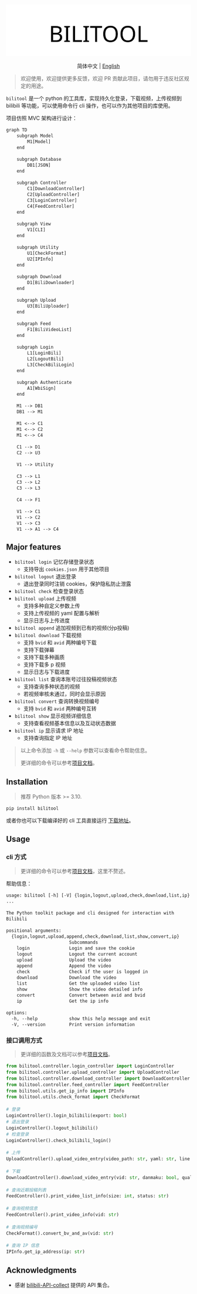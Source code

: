 <div align="center">
  <picture>
    <source media="(prefers-color-scheme: dark)" srcset="assets/headerDark.svg" />
    <img src="assets/headerLight.svg" alt="bilitool" />
  </picture>
  <p> </p>

简体中文 | [English](./README-en.md)

</div>

> 欢迎使用，欢迎提供更多反馈，欢迎 PR 贡献此项目，请勿用于违反社区规定的用途。

`bilitool` 是一个 python 的工具库，实现持久化登录，下载视频，上传视频到 bilibili 等功能，可以使用命令行 cli 操作，也可以作为其他项目的库使用。

项目仿照 MVC 架构进行设计：

```mermaid
graph TD
    subgraph Model
        M1[Model]
    end

    subgraph Database
        DB1[JSON]
    end

    subgraph Controller
        C1[DownloadController]
        C2[UploadController]
        C3[LoginController]
        C4[FeedController]
    end

    subgraph View
        V1[CLI]
    end

    subgraph Utility
        U1[CheckFormat]
        U2[IPInfo]
    end

    subgraph Download
        D1[BiliDownloader]
    end

    subgraph Upload
        U3[BiliUploader]
    end

    subgraph Feed
        F1[BiliVideoList]
    end

    subgraph Login
        L1[LoginBili]
        L2[LogoutBili]
        L3[CheckBiliLogin]
    end

    subgraph Authenticate
        A1[WbiSign]
    end

    M1 --> DB1
    DB1 --> M1

    M1 <--> C1
    M1 <--> C2
    M1 <--> C4

    C1 --> D1
    C2 --> U3

    V1 --> Utility

    C3 --> L1
    C3 --> L2
    C3 --> L3

    C4 --> F1

    V1 --> C1
    V1 --> C2
    V1 --> C3
    V1 --> A1 --> C4

```

## Major features

- `bilitool login` 记忆存储登录状态
  - 支持导出 `cookies.json` 用于其他项目
- `bilitool logout` 退出登录
  - 退出登录同时注销 cookies，保护隐私防止泄露
- `bilitool check` 检查登录状态
- `bilitool upload` 上传视频
  - 支持多种自定义参数上传
  - 支持上传视频的 yaml 配置与解析
  - 显示日志与上传进度
- `bilitool append` 追加视频到已有的视频(分p投稿)
- `bilitool download` 下载视频
  - 支持 `bvid` 和 `avid` 两种编号下载
  - 支持下载弹幕
  - 支持下载多种画质
  - 支持下载多 p 视频
  - 显示日志与下载进度
- `bilitool list` 查询本账号过往投稿视频状态
  - 支持查询多种状态的视频
  - 若视频审核未通过，同时会显示原因
- `bilitool convert` 查询转换视频编号
  - 支持 `bvid` 和 `avid` 两种编号互转
- `bilitool show` 显示视频详细信息
  - 支持查看视频基本信息以及互动状态数据
- `bilitool ip` 显示请求 IP 地址
  - 支持查询指定 IP 地址

> 以上命令添加 `-h` 或 `--help` 参数可以查看命令帮助信息。
> 
> 更详细的命令可以参考[项目文档](https://bilitool.timerring.com)。

## Installation

> 推荐 Python 版本 >= 3.10.

```bash
pip install bilitool
```

或者你也可以下载编译好的 cli 工具直接运行 [下载地址](https://github.com/timerring/bilitool/releases)。

## Usage

### cli 方式

> 更详细的命令可以参考[项目文档](https://bilitool.timerring.com)，这里不赘述。

帮助信息：

```
usage: bilitool [-h] [-V] {login,logout,upload,check,download,list,ip} ...

The Python toolkit package and cli designed for interaction with Bilibili

positional arguments:
  {login,logout,upload,append,check,download,list,show,convert,ip}
                        Subcommands
    login               Login and save the cookie
    logout              Logout the current account
    upload              Upload the video
    append              Append the video
    check               Check if the user is logged in
    download            Download the video
    list                Get the uploaded video list
    show                Show the video detailed info
    convert             Convert between avid and bvid
    ip                  Get the ip info

options:
  -h, --help            show this help message and exit
  -V, --version         Print version information
```

### 接口调用方式

> 更详细的函数及文档可以参考[项目文档](https://bilitool.timerring.com)。

```python
from bilitool.controller.login_controller import LoginController
from bilitool.controller.upload_controller import UploadController
from bilitool.controller.download_controller import DownloadController
from bilitool.controller.feed_controller import FeedController
from bilitool.utils.get_ip_info import IPInfo
from bilitool.utils.check_format import CheckFormat

# 登录
LoginController().login_bilibili(export: bool)
# 退出登录
LoginController().logout_bilibili()
# 检查登录
LoginController().check_bilibili_login()

# 上传
UploadController().upload_video_entry(video_path: str, yaml: str, line: str, copyright: int, tid: int, title: str, desc: str, tag: str, source: str, cover: str, dynamic: str)

# 下载
DownloadController().download_video_entry(vid: str, danmaku: bool, quality: int, chunksize: int, multiple: bool)

# 查询近期投稿列表
FeedController().print_video_list_info(size: int, status: str)

# 查询视频信息
FeedController().print_video_info(vid: str)

# 查询视频编号
CheckFormat().convert_bv_and_av(vid: str)

# 查询 IP 信息
IPInfo.get_ip_address(ip: str)
```

## Acknowledgments

- 感谢 [bilibili-API-collect](https://github.com/SocialSisterYi/bilibili-API-collect) 提供的 API 集合。